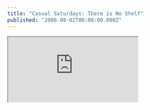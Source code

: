 ```yaml
---
title: "Casual Saturdays: There is No Shelf"
published: "2008-08-02T00:00:00.000Z"
---
```


<div class="videowrapper">
  <iframe src="https://www.youtube.com/embed/-4CV05HyAbM" allowfullscreen></iframe>
</div>
